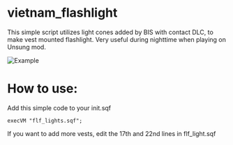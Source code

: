 # vietnam_flashlight

This simple script utilizes light cones added by BIS with contact DLC, to make vest mounted flashlight. Very useful during nighttime when playing on Unsung mod.  

![Example](https://i.imgur.com/iwwBY7a.png)
# How to use:

Add this simple code to your init.sqf
```
execVM "flf_lights.sqf";
```

If you want to add more vests, edit the 17th and 22nd lines in flf_light.sqf

